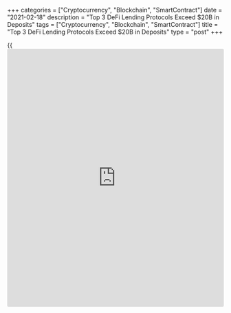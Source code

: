 +++
categories = ["Cryptocurrency", "Blockchain", "SmartContract"]
date = "2021-02-18"
description = "Top 3 DeFi Lending Protocols Exceed $20B in Deposits"
tags = ["Cryptocurrency", "Blockchain", "SmartContract"]
title = "Top 3 DeFi Lending Protocols Exceed $20B in Deposits"
type = "post"
+++

{{<iframe id="large-banner" src="https://www.bounty.group/#slide=5.0" width="100%" height="600" scrolling="no" style="border: 0px solid rgb(216, 221, 230); border-radius: 3px;">}}

There has been no slowdown in the amount of collateral pouring into the
leading decentralized finance protocols this year. DeFi’s leading three
lending protocols have amassed approximately $20 billion according to
Dune Analytics. A Messari research report into valuing these platforms
suggests they’re on track to generate in excess of half a billion in
interest annually.

![Top 3 DeFi Lending Protocols Exceed $20B in Deposits][1]

Maker, Compound Finance, and Aave have all seen record levels of lending
deposits as crypto yield farmers seek exponentially better returns than
traditional banks can offer. Messari posted on Twitter: “The top three
lending platforms will generate $660m in interest per year at the time
of writing,”

Messari researcher Mira Christanto commented that protocols extract
value by both attracting capital and putting it to use, and their total
value locked (TVL) reflects this. TVL is the current metric for
measuring the performance of a DeFi protocol and it can vary depending
on the calculations employed by different analytics providers.

According to Dune Analytics, Maker has reached an all-time high of $6.38
billion in deposits locked as collateral. Compound Finance also has an
all-time high of $8.7 billion while Aave has $6.5 billion. Between them
they have a total of $21.58B. However, DappRadar and DeFi Pulse both
suggest the combined figure for the trio of protocols is currently more
like $17B.

_Source:[FXPro][2]_

   1. /files/downloads/0/9/8/0985d87153e63ef35737321696d81af2_2b647afd85d2c50dc16aca86c19ef47c.png
   2. /geturl/index/e2571dda4e4f88ac6ac9f275f06d37f56e143f4c/
